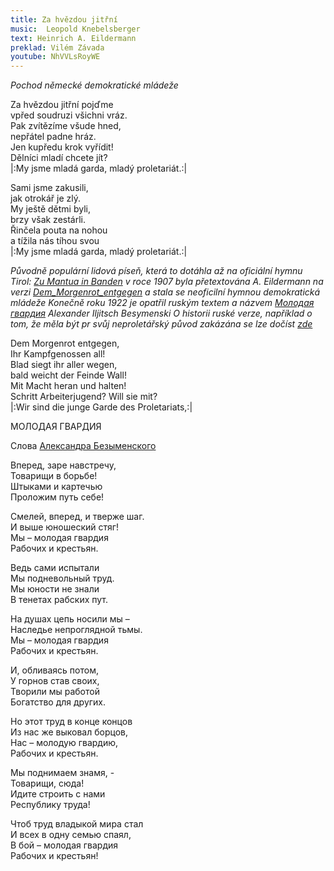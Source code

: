 ```yaml
---
title: Za hvězdou jitřní
music:  Leopold Knebelsberger
text: Heinrich A. Eildermann
preklad: Vilém Závada
youtube: NhVVLsRoyWE
---
```


*Pochod německé demokratické mládeže*

Za hvězdou jitřní pojďme   
vpřed  soudruzi všichni vráz.   
Pak zvítězíme všude hned,   
nepřátel padne hráz.   
Jen kupředu krok vyřídit!   
Dělníci mladí chcete jít?   
|:My jsme mladá garda, mladý proletariát.:|

Sami jsme zakusili,  
jak otrokář je zlý.  
My ještě dětmi byli,  
brzy však zestárli.  
Řinčela pouta na nohou  
a tížila nás tíhou svou  
|:My jsme mladá garda, mladý proletariát.:|

*Původně populární lidová píseň, která to dotáhla až na oficiální hymnu Tirol: [Zu Mantua in Banden](https://en.wikipedia.org/wiki/Zu_Mantua_in_Banden)
v roce 1907 byla přetextována A. Eildermann na verzi [Dem_Morgenrot_entgegen](https://de.wikipedia.org/wiki/Dem_Morgenrot_entgegen) а stala se neoficilní hymnou demokratická mládeže
Konečně roku 1922 je opatřil ruským textem a názvem [Молодая гвардия](https://ru.wikipedia.org/wiki/%D0%9C%D0%BE%D0%BB%D0%BE%D0%B4%D0%B0%D1%8F_%D0%B3%D0%B2%D0%B0%D1%80%D0%B4%D0%B8%D1%8F_(%D0%BF%D0%B5%D1%81%D0%BD%D1%8F)) Alexander Iljitsch Besymenski
O historii ruské verze, například o tom, že měla být pr svůj neproletářský původ zakázána se lze dočíst [zde](http://a-pesni.org/drugije/molgvard.htm)*


Dem Morgenrot entgegen,   
Ihr Kampfgenossen all!   
Blad siegt ihr aller wegen,   
bald weicht der Feinde Wall!  
Mit Macht heran und halten!   
Schritt  Arbeiterjugend?  Will sie mit?   
|:Wir sind die junge Garde des Proletariats,:|

МОЛОДАЯ ГВАРДИЯ

Слова [Александра Безыменского](/autori.phtml/#Alexander+Bezyměnskij)

Вперед, заре навстречу,  
Товарищи в борьбе!     
Штыками и картечью    
Проложим путь себе!

Смелей, вперед, и тверже шаг.   
И выше юношеский стяг!   
Мы – молодая гвардия    
Рабочих и крестьян.   

Ведь сами испытали    
Мы подневольный труд.  
Мы юности не знали   
В тенетах рабских пут.

На душах цепь носили мы –  
Наследье непроглядной тьмы.  
Мы – молодая гвардия   
Рабочих и крестьян.

И, обливаясь потом,   
У горнов став своих,   
Творили мы работой    
Богатство для других.

Но этот труд в конце концов   
Из нас же выковал борцов,  
Нас – молодую гвардию,   
Рабочих и крестьян.

Мы поднимаем знамя, -    
Товарищи, сюда!   
Идите строить с нами    
Республику труда!

Чтоб труд владыкой мира стал   
И всех в одну семью спаял,   
В бой – молодая гвардия   
Рабочих и крестьян!

